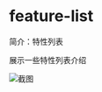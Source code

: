 # feature-list

简介：特性列表

展示一些特性列表介绍

![截图](https://unpkg.com/@icedesign/feature-list-block/screenshot.png)
